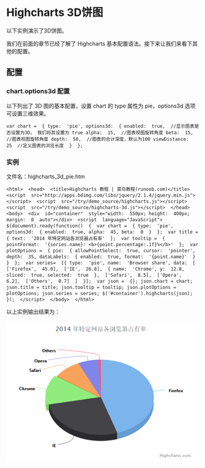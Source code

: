 # Highcharts 3D饼图

以下实例演示了3D饼图。

我们在前面的章节已经了解了 Highcharts 基本配置语法。接下来让我们来看下其他的配置。

## 配置

### chart.options3d 配置

以下列出了 3D 图的基本配置，设置 chart 的 type 属性为 pie，options3d 选项可设置三维效果。

```
var chart =  { type:  'pie', options3d:  { enabled:  true,  //显示图表是否设置为3D， 我们将其设置为 true alpha:  15,  //图表视图旋转角度 beta:  15,  //图表视图旋转角度 depth:  50,  //图表的合计深度，默认为100 viewDistance:  25  //定义图表的浏览长度  }  };
```

### 实例

文件名：highcharts_3d_pie.htm

```
<html>  <head>  <title>Highcharts 教程 | 菜鸟教程(runoob.com)</title>  <script  src="http://apps.bdimg.com/libs/jquery/2.1.4/jquery.min.js"></script>  <script  src="/try/demo_source/highcharts.js"></script>  <script  src="/try/demo_source/highcharts-3d.js"></script>  </head>  <body>  <div  id="container"  style="width:  550px; height:  400px; margin:  0  auto"></div>  <script  language="JavaScript"> $(document).ready(function()  {  var chart =  { type:  'pie', options3d:  { enabled:  true, alpha:  45, beta:  0  }  };  var title =  { text:  '2014 年特定网站各浏览器占有率'  };  var tooltip =  { pointFormat:  '{series.name}: <b>{point.percentage:.1f}%</b>'  };  var plotOptions =  { pie:  { allowPointSelect:  true, cursor:  'pointer', depth:  35, dataLabels:  { enabled:  true, format:  '{point.name}'  }  }  };  var series=  [{ type:  'pie', name:  'Browser share', data:  [  ['Firefox',  45.0],  ['IE',  26.8],  { name:  'Chrome', y:  12.8, sliced:  true, selected:  true  },  ['Safari',  8.5],  ['Opera',  6.2],  ['Others',  0.7]  ]  }];  var json =  {}; json.chart = chart; json.title = title; json.tooltip = tooltip; json.plotOptions = plotOptions; json.series = series; $('#container').highcharts(json);  });  </script>  </body>  </html>
```



以上实例输出结果为：

![](img/60.png)
